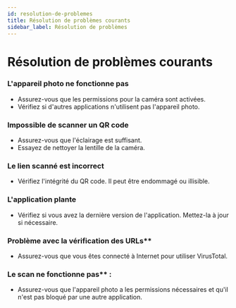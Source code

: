 ```yaml
---
id: resolution-de-problemes
title: Résolution de problèmes courants
sidebar_label: Résolution de problèmes
---
```


# Résolution de problèmes courants

### L'appareil photo ne fonctionne pas
- Assurez-vous que les permissions pour la caméra sont activées.
- Vérifiez si d'autres applications n'utilisent pas l'appareil photo.

### Impossible de scanner un QR code
- Assurez-vous que l'éclairage est suffisant.
- Essayez de nettoyer la lentille de la caméra.

### Le lien scanné est incorrect
- Vérifiez l'intégrité du QR code. Il peut être endommagé ou illisible.

### L'application plante
- Vérifiez si vous avez la dernière version de l'application. Mettez-la à jour si nécessaire.

### Problème avec la vérification des URLs** 
- Assurez-vous que vous êtes connecté à Internet pour utiliser VirusTotal.


### Le scan ne fonctionne pas** :
- Assurez-vous que l'appareil photo a les permissions nécessaires et qu'il n'est pas bloqué par une autre application.